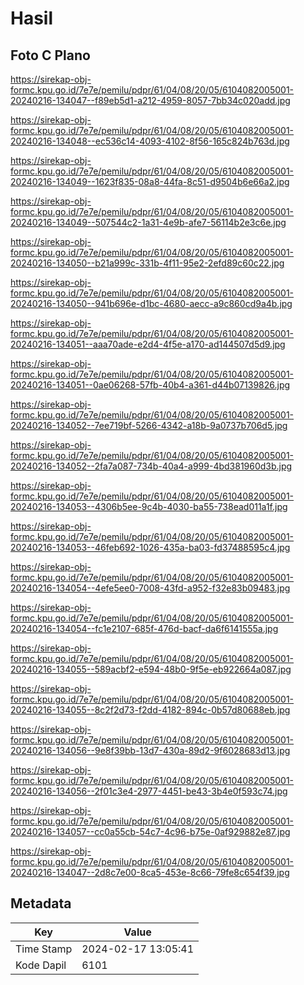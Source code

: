 # Hasil

## Foto C Plano

https://sirekap-obj-formc.kpu.go.id/7e7e/pemilu/pdpr/61/04/08/20/05/6104082005001-20240216-134047--f89eb5d1-a212-4959-8057-7bb34c020add.jpg

https://sirekap-obj-formc.kpu.go.id/7e7e/pemilu/pdpr/61/04/08/20/05/6104082005001-20240216-134048--ec536c14-4093-4102-8f56-165c824b763d.jpg

https://sirekap-obj-formc.kpu.go.id/7e7e/pemilu/pdpr/61/04/08/20/05/6104082005001-20240216-134049--1623f835-08a8-44fa-8c51-d9504b6e66a2.jpg

https://sirekap-obj-formc.kpu.go.id/7e7e/pemilu/pdpr/61/04/08/20/05/6104082005001-20240216-134049--507544c2-1a31-4e9b-afe7-56114b2e3c6e.jpg

https://sirekap-obj-formc.kpu.go.id/7e7e/pemilu/pdpr/61/04/08/20/05/6104082005001-20240216-134050--b21a999c-331b-4f11-95e2-2efd89c60c22.jpg

https://sirekap-obj-formc.kpu.go.id/7e7e/pemilu/pdpr/61/04/08/20/05/6104082005001-20240216-134050--941b696e-d1bc-4680-aecc-a9c860cd9a4b.jpg

https://sirekap-obj-formc.kpu.go.id/7e7e/pemilu/pdpr/61/04/08/20/05/6104082005001-20240216-134051--aaa70ade-e2d4-4f5e-a170-ad144507d5d9.jpg

https://sirekap-obj-formc.kpu.go.id/7e7e/pemilu/pdpr/61/04/08/20/05/6104082005001-20240216-134051--0ae06268-57fb-40b4-a361-d44b07139826.jpg

https://sirekap-obj-formc.kpu.go.id/7e7e/pemilu/pdpr/61/04/08/20/05/6104082005001-20240216-134052--7ee719bf-5266-4342-a18b-9a0737b706d5.jpg

https://sirekap-obj-formc.kpu.go.id/7e7e/pemilu/pdpr/61/04/08/20/05/6104082005001-20240216-134052--2fa7a087-734b-40a4-a999-4bd381960d3b.jpg

https://sirekap-obj-formc.kpu.go.id/7e7e/pemilu/pdpr/61/04/08/20/05/6104082005001-20240216-134053--4306b5ee-9c4b-4030-ba55-738ead011a1f.jpg

https://sirekap-obj-formc.kpu.go.id/7e7e/pemilu/pdpr/61/04/08/20/05/6104082005001-20240216-134053--46feb692-1026-435a-ba03-fd37488595c4.jpg

https://sirekap-obj-formc.kpu.go.id/7e7e/pemilu/pdpr/61/04/08/20/05/6104082005001-20240216-134054--4efe5ee0-7008-43fd-a952-f32e83b09483.jpg

https://sirekap-obj-formc.kpu.go.id/7e7e/pemilu/pdpr/61/04/08/20/05/6104082005001-20240216-134054--fc1e2107-685f-476d-bacf-da6f6141555a.jpg

https://sirekap-obj-formc.kpu.go.id/7e7e/pemilu/pdpr/61/04/08/20/05/6104082005001-20240216-134055--589acbf2-e594-48b0-9f5e-eb922664a087.jpg

https://sirekap-obj-formc.kpu.go.id/7e7e/pemilu/pdpr/61/04/08/20/05/6104082005001-20240216-134055--8c2f2d73-f2dd-4182-894c-0b57d80688eb.jpg

https://sirekap-obj-formc.kpu.go.id/7e7e/pemilu/pdpr/61/04/08/20/05/6104082005001-20240216-134056--9e8f39bb-13d7-430a-89d2-9f6028683d13.jpg

https://sirekap-obj-formc.kpu.go.id/7e7e/pemilu/pdpr/61/04/08/20/05/6104082005001-20240216-134056--2f01c3e4-2977-4451-be43-3b4e0f593c74.jpg

https://sirekap-obj-formc.kpu.go.id/7e7e/pemilu/pdpr/61/04/08/20/05/6104082005001-20240216-134057--cc0a55cb-54c7-4c96-b75e-0af929882e87.jpg

https://sirekap-obj-formc.kpu.go.id/7e7e/pemilu/pdpr/61/04/08/20/05/6104082005001-20240216-134047--2d8c7e00-8ca5-453e-8c66-79fe8c654f39.jpg


## Metadata

| Key        | Value               |
| ---------- | ------------------- |
| Time Stamp | 2024-02-17 13:05:41 |
| Kode Dapil | 6101                |



